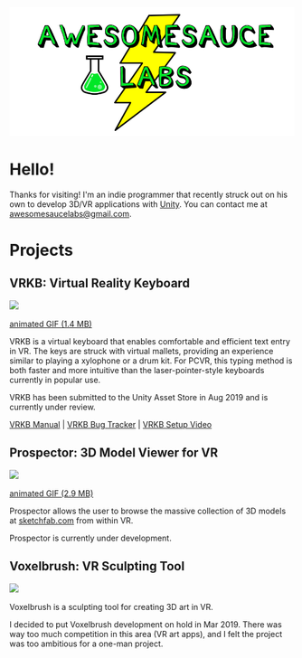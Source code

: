 ![Awesomesauce Labs](assets/images/awesomesauce-logo.png)

# Hello!

Thanks for visiting! I'm an indie programmer that recently struck out on his own to develop 3D/VR applications with [Unity](https://unity.com/).  You can contact me at [awesomesaucelabs@gmail.com](mailto:awesomesaucelabs@gmail.com).

# Projects

## VRKB: Virtual Reality Keyboard

<a href="assets/images/vrkb-screenshot.png"><image src="assets/images/vrkb-key-image-large.png" height="220" /></a>

[animated GIF (1.4 MB)](assets/images/vrkb.gif)

VRKB is a virtual keyboard that enables comfortable and efficient text entry in VR. The keys are struck with virtual mallets, providing an experience similar to playing a xylophone or a drum kit. For PCVR, this typing method is both faster and more intuitive than the laser-pointer-style keyboards currently in popular use.

VRKB has been submitted to the Unity Asset Store in Aug 2019 and is currently under review.

[VRKB Manual](https://awesomesaucelabs.github.io/vrkb-manual) |
[VRKB Bug Tracker](https://github.com/AwesomesauceLabs/vrkb-manual/issues) |
[VRKB Setup Video](https://www.youtube.com/watch?v=J1dHujWH23s)

## Prospector: 3D Model Viewer for VR

<a href="assets/images/prospector-screenshot.png"><image src="assets/images/prospector-key-image-large.png" height="220" /></a>

[animated GIF (2.9 MB)](assets/images/prospector.gif)

Prospector allows the user to browse the massive collection of 3D models at [sketchfab.com](https://sketchfab.com) from within VR.

Prospector is currently under development.

## Voxelbrush: VR Sculpting Tool

<a href="assets/images/voxelbrush-screenshot-2.png"><image src="assets/images/voxelbrush-key-image-large-2.png" height="220" /></a>

Voxelbrush is a sculpting tool for creating 3D art in VR.

I decided to put Voxelbrush development on hold in Mar 2019. There was way too much competition in this area (VR art apps), and I felt the project was too ambitious for a one-man project.
